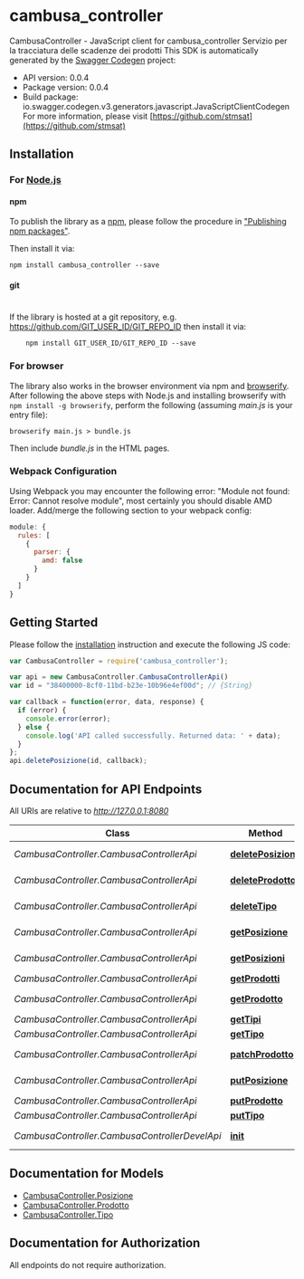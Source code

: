 # cambusa_controller

CambusaController - JavaScript client for cambusa_controller
Servizio per la tracciatura delle scadenze dei prodotti
This SDK is automatically generated by the [Swagger Codegen](https://github.com/swagger-api/swagger-codegen) project:

- API version: 0.0.4
- Package version: 0.0.4
- Build package: io.swagger.codegen.v3.generators.javascript.JavaScriptClientCodegen
For more information, please visit [https://github.com/stmsat](https://github.com/stmsat)

## Installation

### For [Node.js](https://nodejs.org/)

#### npm

To publish the library as a [npm](https://www.npmjs.com/),
please follow the procedure in ["Publishing npm packages"](https://docs.npmjs.com/getting-started/publishing-npm-packages).

Then install it via:

```shell
npm install cambusa_controller --save
```

#### git
#
If the library is hosted at a git repository, e.g.
https://github.com/GIT_USER_ID/GIT_REPO_ID
then install it via:

```shell
    npm install GIT_USER_ID/GIT_REPO_ID --save
```

### For browser

The library also works in the browser environment via npm and [browserify](http://browserify.org/). After following
the above steps with Node.js and installing browserify with `npm install -g browserify`,
perform the following (assuming *main.js* is your entry file):

```shell
browserify main.js > bundle.js
```

Then include *bundle.js* in the HTML pages.

### Webpack Configuration

Using Webpack you may encounter the following error: "Module not found: Error:
Cannot resolve module", most certainly you should disable AMD loader. Add/merge
the following section to your webpack config:

```javascript
module: {
  rules: [
    {
      parser: {
        amd: false
      }
    }
  ]
}
```

## Getting Started

Please follow the [installation](#installation) instruction and execute the following JS code:

```javascript
var CambusaController = require('cambusa_controller');

var api = new CambusaController.CambusaControllerApi()
var id = "38400000-8cf0-11bd-b23e-10b96e4ef00d"; // {String} 

var callback = function(error, data, response) {
  if (error) {
    console.error(error);
  } else {
    console.log('API called successfully. Returned data: ' + data);
  }
};
api.deletePosizione(id, callback);
```

## Documentation for API Endpoints

All URIs are relative to *http://127.0.0.1:8080*

Class | Method | HTTP request | Description
------------ | ------------- | ------------- | -------------
*CambusaController.CambusaControllerApi* | [**deletePosizione**](docs/CambusaControllerApi.md#deletePosizione) | **DELETE** /cambusa/posizioni/{id} | 
*CambusaController.CambusaControllerApi* | [**deleteProdotto**](docs/CambusaControllerApi.md#deleteProdotto) | **DELETE** /cambusa/prodotti/{id} | 
*CambusaController.CambusaControllerApi* | [**deleteTipo**](docs/CambusaControllerApi.md#deleteTipo) | **DELETE** /cambusa/tipi/{id} | 
*CambusaController.CambusaControllerApi* | [**getPosizione**](docs/CambusaControllerApi.md#getPosizione) | **GET** /cambusa/posizioni/{id} | 
*CambusaController.CambusaControllerApi* | [**getPosizioni**](docs/CambusaControllerApi.md#getPosizioni) | **GET** /cambusa/posizioni | 
*CambusaController.CambusaControllerApi* | [**getProdotti**](docs/CambusaControllerApi.md#getProdotti) | **GET** /cambusa/prodotti | 
*CambusaController.CambusaControllerApi* | [**getProdotto**](docs/CambusaControllerApi.md#getProdotto) | **GET** /cambusa/prodotti/{id} | 
*CambusaController.CambusaControllerApi* | [**getTipi**](docs/CambusaControllerApi.md#getTipi) | **GET** /cambusa/tipi | 
*CambusaController.CambusaControllerApi* | [**getTipo**](docs/CambusaControllerApi.md#getTipo) | **GET** /cambusa/tipi/{id} | 
*CambusaController.CambusaControllerApi* | [**patchProdotto**](docs/CambusaControllerApi.md#patchProdotto) | **PATCH** /cambusa/prodotti/{id} | 
*CambusaController.CambusaControllerApi* | [**putPosizione**](docs/CambusaControllerApi.md#putPosizione) | **PUT** /cambusa/posizioni | 
*CambusaController.CambusaControllerApi* | [**putProdotto**](docs/CambusaControllerApi.md#putProdotto) | **PUT** /cambusa/prodotti | 
*CambusaController.CambusaControllerApi* | [**putTipo**](docs/CambusaControllerApi.md#putTipo) | **PUT** /cambusa/tipi | 
*CambusaController.CambusaControllerDevelApi* | [**init**](docs/CambusaControllerDevelApi.md#init) | **GET** /cambusaDevel/init | 

## Documentation for Models

 - [CambusaController.Posizione](docs/Posizione.md)
 - [CambusaController.Prodotto](docs/Prodotto.md)
 - [CambusaController.Tipo](docs/Tipo.md)

## Documentation for Authorization

 All endpoints do not require authorization.

